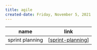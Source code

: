 ```yaml
---
title: agile
created-date: Friday, November 5, 2021
---
```


| name            | link                |
| --------------- | ------------------- |
| sprint planning | [[sprint-planning]] |

[//begin]: # "Autogenerated link references for markdown compatibility"
[sprint-planning]: sprint-planning "sprint-planning"
[//end]: # "Autogenerated link references"
